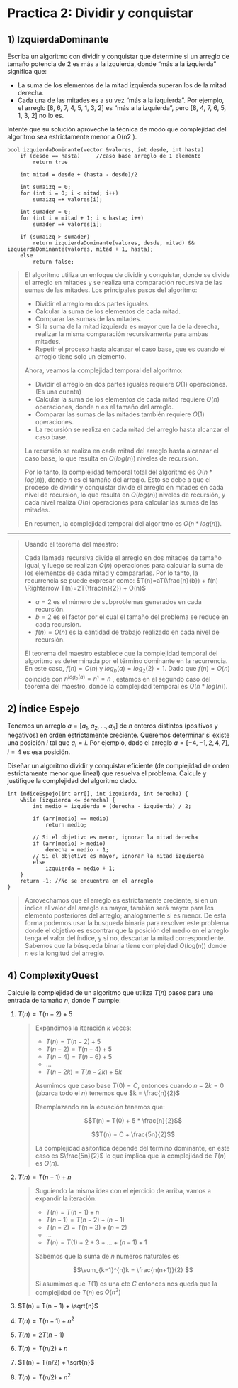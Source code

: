 # Practica 2: Dividir y conquistar

## 1) IzquierdaDominante

Escriba un algoritmo con dividir y conquistar que determine si un arreglo de tamaño potencia de 2 es más a la izquierda, donde “más a la izquierda” significa que:

- La suma de los elementos de la mitad izquierda superan los de la mitad derecha.
- Cada una de las mitades es a su vez “más a la izquierda”. Por ejemplo, el arreglo [8, 6, 7, 4, 5, 1, 3, 2] es “más a la izquierda”, pero [8, 4, 7, 6, 5, 1, 3, 2] no lo es.

Intente que su solución aproveche la técnica de modo que complejidad del algoritmo sea estrictamente menor a O(n2 ).

    bool izquierdaDominante(vector &valores, int desde, int hasta)
        if (desde == hasta)     //caso base arreglo de 1 elemento
            return true
        
        int mitad = desde + (hasta - desde)/2

        int sumaizq = 0;
        for (int i = 0; i < mitad; i++)
            sumaizq =+ valores[i];
        
        int sumader = 0;
        for (int i = mitad + 1; i < hasta; i++)
            sumader =+ valores[i];

        if (sumaizq > sumader)
            return izquierdaDominante(valores, desde, mitad) && izquierdaDominante(valores, mitad + 1, hasta);
        else
            return false;

> El algoritmo utiliza un enfoque de dividir y conquistar, donde se divide el arreglo en mitades y se realiza una comparación recursiva de las sumas de las mitades. Los principales pasos del algoritmo:
>
> - Dividir el arreglo en dos partes iguales.
> - Calcular la suma de los elementos de cada mitad.
> - Comparar las sumas de las mitades.
> - Si la suma de la mitad izquierda es mayor que la de la derecha, realizar la misma comparación recursivamente para ambas mitades.
> - Repetir el proceso hasta alcanzar el caso base, que es cuando el arreglo tiene solo un elemento.
>
> Ahora, veamos la complejidad temporal del algoritmo:
>
> - Dividir el arreglo en dos partes iguales requiere $O(1)$ operaciones. (Es una cuenta)
> - Calcular la suma de los elementos de cada mitad requiere $O(n)$ operaciones, donde $n$ es el tamaño del arreglo.
> - Comparar las sumas de las mitades también requiere $O(1)$ operaciones.
> - La recursión se realiza en cada mitad del arreglo hasta alcanzar el caso base.
>
> La recursión se realiza en cada mitad del arreglo hasta alcanzar el caso base, lo que resulta en $O(log(n))$ niveles de recursión.
>
> Por lo tanto, la complejidad temporal total del algoritmo es $O(n*log⁡(n))$, donde $n$ es el tamaño del arreglo. Esto se debe a que el proceso de dividir y conquistar divide el arreglo en mitades en cada nivel de recursión, lo que resulta en $O(log(n))$ niveles de recursión, y cada nivel realiza $O(n)$ operaciones para calcular las sumas de las mitades.
>
>En resumen, la complejidad temporal del algoritmo es $O(n*log⁡(n))$.
------
>
> Usando el teorema del maestro:
>
> Cada llamada recursiva divide el arreglo en dos mitades de tamaño igual, y luego se realizan $O(n)$ operaciones para calcular la suma de los elementos de cada mitad y compararlas. Por lo tanto, la recurrencia se puede expresar como: $T(n)=aT(\frac{n}{b}) + f(n) \Rightarrow T(n)=2T(\frac{n}{2}) + O(n)$
>
> - $a = 2$ es el número de subproblemas generados en cada recursión.
> - $b = 2$ es el factor por el cual el tamaño del problema se reduce en cada recursión.
> - $f(n) = O(n)$ es la cantidad de trabajo realizado en cada nivel de recursión.
>
> El teorema del maestro establece que la complejidad temporal del algoritmo es determinada por el término dominante en la recurrencia. En este caso, $f(n) = O(n)$ y $log⁡_{b}(a) = log_{2}(2) = 1$. Dado que $f(n)=O(n)$ coincide con $n^{log⁡_b(a)} = n¹ = n$ , estamos en el segundo caso del teorema del maestro, donde la complejidad temporal es $O(n*log(n))$.    

## 2) Índice Espejo

Tenemos un arreglo $a = [a_1, a_2, . . . , a_n]$ de $n$ enteros distintos (positivos y negativos) en orden estrictamente creciente. Queremos determinar si existe una posición $i$ tal que $a_i = i$. Por ejemplo, dado el arreglo $a = [−4,−1, 2, 4, 7]$, $i = 4$ es esa posición.

Diseñar un algoritmo dividir y conquistar eficiente (de complejidad de orden estrictamente menor que lineal) que resuelva el problema. Calcule y justifique la complejidad del algoritmo dado.

    int indiceEspejo(int arr[], int izquierda, int derecha) {
        while (izquierda <= derecha) {
            int medio = izquierda + (derecha - izquierda) / 2;

            if (arr[medio] == medio)
                return medio;

            // Si el objetivo es menor, ignorar la mitad derecha
            if (arr[medio] > medio)
                derecha = medio - 1;
            // Si el objetivo es mayor, ignorar la mitad izquierda
            else
                izquierda = medio + 1;
        }
        return -1; //No se encuentra en el arreglo
    }

> Aprovechamos que el arreglo es estrictamente creciente, si en un indice el valor del arreglo es mayor, también será mayor para los elemento posteriores del arreglo; analogamente si es menor. De esta forma podemos usar la busqueda binaria para resolver este problema donde el objetivo es escontrar que la posición del medio en el arreglo tenga el valor del índice, y si no, descartar la mitad correspondiente. Sabemos que la búsqueda binaria tiene complejidad $O(log(n))$ donde $n$ es la longitud del arreglo.

## 4) ComplexityQuest

Calcule la complejidad de un algoritmo que utiliza $T(n)$ pasos para una entrada de tamaño $n$, donde $T$ cumple:

1. $T(n) = T(n − 2) + 5$

    > Expandimos la iteración $k$ veces: 
    >
    > - $T(n)=T(n−2)+5$
    > - $T(n-2)=T(n−4)+5$
    > - $T(n-4)=T(n−6)+5$
    > - ...
    > - $T(n-2k)=T(n−2k)+5k$
    >
    > Asumimos que caso base $T(0)=C$, entonces cuando $n-2k=0$ (abarca todo el $n$) tenemos que $k = \frac{n}{2}$
    >
    > Reemplazando en la ecuación tenemos que:
    > 
    > $$T(n) = T(0) + 5 * \frac{n}{2}$$
    >
    > $$T(n) = C + \frac{5n}{2}$$
    >
    > La complejidad asitontica depende del término dominante, en este caso es $\frac{5n}{2}$ lo que implica que la complejidad de $T(n)$ es $O(n)$.

2. $T(n) = T(n − 1) + n$

    > Suguiendo la misma idea con el ejercicio de arriba, vamos a expandir la iteración.
    >
    > - $T(n) = T(n − 1) + n$
    > - $T(n-1)=T(n−2)+(n-1)$
    > - $T(n-2)=T(n−3)+(n-2)$
    > - ...
    > - $T(n)=T(1) + 2 +3 + ... + (n-1) + 1$
    >
    > Sabemos que la suma de $n$ numeros naturales es 
    >
    >$$\sum_{k=1}^{n}k = \frac{n(n+1)}{2} $$
    >
    > Si asumimos que $T(1)$ es una cte $C$ entonces nos queda que la complejidad de $T(n)$ es $O(n^2)$

3. $T(n) = T(n − 1) + \sqrt{n}$
4. $T(n) = T(n − 1) + n^2$
5. $T(n) = 2T(n − 1)$
6. $T(n) = T(n/2) + n$
7. $T(n) = T(n/2) + \sqrt{n}$
8. $T(n) = T(n/2) + n^2$